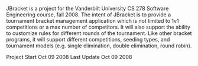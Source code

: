 JBracket is a project for the Vanderbilt University CS 278 Software Engineering course, fall 2008.  The intent of JBracket is to provide a tournament bracket management application which is not limited to 1v1 competitions or a max number of competitors.  It will also support the ability to customize rules for different rounds of the tournament.  Like other bracket programs, it will support different competitions, seeding types, and tournament models (e.g. single elimination, double elimination, round robin).

Project Start   Oct 09 2008
Last Update     Oct 09 2008
